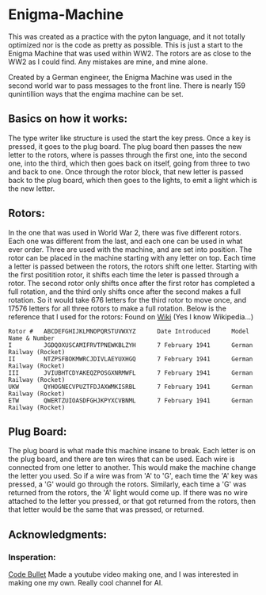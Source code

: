 # Enigma-Machine

  This was created as a practice with the pyton language, and it not totally optimized nor is the code as pretty as possible. This is just a start to the Enigma Machine that was used within WW2. The rotors are as close to the WW2 as I could find. Any mistakes are mine, and mine alone. 
  
  Created by a German engineer, the Enigma Machine was used in the second world war to pass messages to the front line. There is nearly 159 qunintillion ways that the engima machine can be set. 

## Basics on how it works:
  The type writer like structure is used the start the key press. Once a key is pressed, it goes to the plug board. The plug board then passes the new letter to the rotors, where is passes through the first one, into the second one, into the third, which then goes back on itself, going from three to two and back to one. Once through the rotor block, that new letter is passed back to the plug board, which then goes to the lights, to emit a light which is the new letter. 

## Rotors: 
  In the one that was used in World War 2, there was five different rotors. Each one was different from the last, and each one can be used in what ever order. Three are used with the machine, and are set into position. The rotor can be placed in the machine starting with any letter on top. Each time a letter is passed between the rotors, the rotors shift one letter. Starting with the first positition rotor, it shifts each time the leter is passed through a rotor. The second rotor only shifts once after the first rotor has completed a full rotation, and the third only shifts once after the second makes a full rotation. So it would take 676 letters for the third rotor to move once, and 17576 letters for all three rotors to make a full rotation.
  Below is the reference that I used for the rotors: 
  Found on [Wiki](https://en.wikipedia.org/wiki/Enigma_rotor_details) (Yes I know Wikipedia...)
```
Rotor #	  ABCDEFGHIJKLMNOPQRSTUVWXYZ	  Date Introduced	   Model Name & Number
I         JGDQOXUSCAMIFRVTPNEWKBLZYH	  7 February 1941	   German Railway (Rocket)
II        NTZPSFBOKMWRCJDIVLAEYUXHGQ	  7 February 1941	   German Railway (Rocket)
III       JVIUBHTCDYAKEQZPOSGXNRMWFL	  7 February 1941	   German Railway (Rocket)
UKW       QYHOGNECVPUZTFDJAXWMKISRBL	  7 February 1941	   German Railway (Rocket)
ETW       QWERTZUIOASDFGHJKPYXCVBNML	  7 February 1941	   German Railway (Rocket)
```

## Plug Board: 
  The plug board is what made this machine insane to break. Each letter is on the plug board, and there are ten wires that can be used. Each wire is connected from one letter to another. This would make the machine change the letter you used. So if a wire was from 'A' to 'G', each time the 'A' key was pressed, a 'G' would go through the rotors. Similarly, each time a 'G' was returned from the rotors, the 'A' light would come up. If there was no wire attached to the letter you pressed, or that got returned from the rotors, then that letter would be the same that was pressed, or returned. 
## Acknowledgments:
### Insperation: 
[Code Bullet](https://www.youtube.com/channel/UC0e3QhIYukixgh5VVpKHH9Q) 
Made a youtube video making one, and I was interested in making one my own. Really cool channel for AI.


